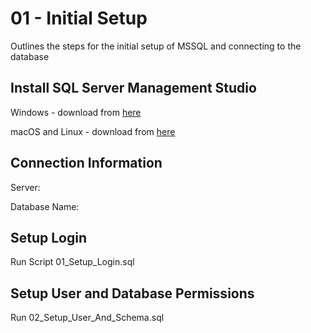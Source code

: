 # 01 - Initial Setup
Outlines the steps for the initial setup of MSSQL and connecting to the database

## Install SQL Server Management Studio
Windows - download from [here](https://docs.microsoft.com/en-us/sql/ssms/download-sql-server-management-studio-ssms?view=sql-server-ver15)

macOS and Linux - download from [here](https://github.com/Microsoft/azuredatastudio)

## Connection Information
Server: 

Database Name:

## Setup Login
Run Script 01_Setup_Login.sql

## Setup User and Database Permissions
Run 02_Setup_User_And_Schema.sql
